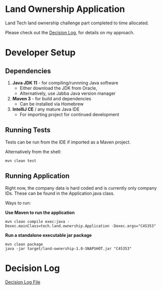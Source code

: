 # Land Ownership Application
Land Tech land ownership challenge part completed to time allocated.

Please check out the [Decision Log](DECISION_LOG.md), for details on my approach.

# Developer Setup
## Dependencies
1. __Java JDK 11__ - for compiling/runnning Java software
    * Either download the JDK from Oracle, 
    * Alternatively, use Jabba Java version manager
2. __Maven 3__ - for build and dependencies
    * Can be installed via Homebrew
3. __IntelliJ CE__ / any mature Java IDE
    * For importing project for continued development
    
## Running Tests
Tests can be run from the IDE if imported as a Maven project.

Alternatively from the shell:

```
mvn clean test
```

## Running Application
Right now, the company data is hard coded and is currently only company IDs. These can be 
found in the Application.java class.

Ways to run:

__Use Maven to run the application__

```
mvn clean compile exec:java -Dexec.mainClass=tech.land.ownership.Application -Dexec.args="C45353"
```

__Run a standalone executable jar package__

```
mvn clean package
java -jar target/land-ownership-1.0-SNAPSHOT.jar "C45353"
```

# Decision Log

[Decision Log File](DECISION_LOG.md)